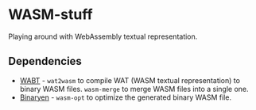 # WASM-stuff

 Playing around with WebAssembly textual representation.

## Dependencies

- [WABT](https://github.com/WebAssembly/wabt) - `wat2wasm` to compile WAT (WASM textual representation) to binary WASM files. `wasm-merge` to merge WASM files into a single one.
- [Binaryen](https://github.com/WebAssembly/binaryen) - `wasm-opt` to optimize the generated binary WASM file.
